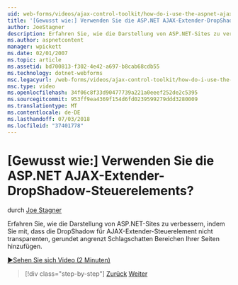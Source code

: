 ```yaml
---
uid: web-forms/videos/ajax-control-toolkit/how-do-i-use-the-aspnet-ajax-dropshadow-extender
title: '[Gewusst wie:] Verwenden Sie die ASP.NET AJAX-Extender-DropShadow-Steuerelements? | Microsoft-Dokumentation'
author: JoeStagner
description: Erfahren Sie, wie die Darstellung von ASP.NET-Sites zu verbessern, indem Sie mit, dass die DropShadow für AJAX-Extender-Steuerelement nicht transparenten, gerundet angrenzt Schlagschatten Bereiche o hinzufügen...
ms.author: aspnetcontent
manager: wpickett
ms.date: 02/01/2007
ms.topic: article
ms.assetid: bd700813-f302-4e42-a697-b8cab68cdb55
ms.technology: dotnet-webforms
msc.legacyurl: /web-forms/videos/ajax-control-toolkit/how-do-i-use-the-aspnet-ajax-dropshadow-extender
msc.type: video
ms.openlocfilehash: 34f06c8f33d90477739a221a0eeef252de2c5395
ms.sourcegitcommit: 953ff9ea4369f154d6fd0239599279ddd3280009
ms.translationtype: MT
ms.contentlocale: de-DE
ms.lasthandoff: 07/03/2018
ms.locfileid: "37401778"
---
```

<a name="how-do-i-use-the-aspnet-ajax-dropshadow-extender"></a>[Gewusst wie:] Verwenden Sie die ASP.NET AJAX-Extender-DropShadow-Steuerelements?
====================
durch [Joe Stagner](https://github.com/JoeStagner)

Erfahren Sie, wie die Darstellung von ASP.NET-Sites zu verbessern, indem Sie mit, dass die DropShadow für AJAX-Extender-Steuerelement nicht transparenten, gerundet angrenzt Schlagschatten Bereichen Ihrer Seiten hinzufügen.

[&#9654;Sehen Sie sich Video (2 Minuten)](https://channel9.msdn.com/Blogs/ASP-NET-Site-Videos/how-do-i-use-the-aspnet-ajax-dropshadow-extender)

> [!div class="step-by-step"]
> [Zurück](how-do-i-use-the-aspnet-ajax-togglebutton-extender.md)
> [Weiter](how-do-i-use-the-aspnet-ajax-passwordstrength-extender.md)
